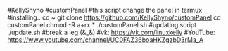 #KellyShyno
#customPanel
#this script change the panel in termux
#installing..
cd ~
git clone https://github.com/KellyShyno/customPanel
cd customPanel
chmod -R a+rx *
./customPanel.sh
#updating script
./update.sh
#break a leg (&_&)
#vk: https://vk.com/linuxkelly
#YouTube: https://www.youtube.com/channel/UC0FAZ36boaHKZgzbD3rMa_A
